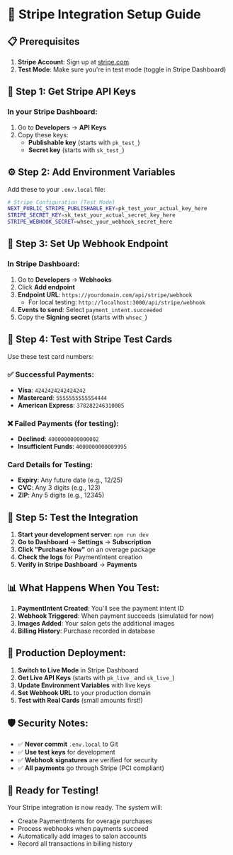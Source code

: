 # 🚀 Stripe Integration Setup Guide

## 📋 Prerequisites

1. **Stripe Account**: Sign up at [stripe.com](https://stripe.com)
2. **Test Mode**: Make sure you're in test mode (toggle in Stripe Dashboard)

## 🔑 Step 1: Get Stripe API Keys

### In your Stripe Dashboard:

1. Go to **Developers** → **API Keys**
2. Copy these keys:
   - **Publishable key** (starts with `pk_test_`)
   - **Secret key** (starts with `sk_test_`)

## ⚙️ Step 2: Add Environment Variables

Add these to your `.env.local` file:

```bash
# Stripe Configuration (Test Mode)
NEXT_PUBLIC_STRIPE_PUBLISHABLE_KEY=pk_test_your_actual_key_here
STRIPE_SECRET_KEY=sk_test_your_actual_secret_key_here
STRIPE_WEBHOOK_SECRET=whsec_your_webhook_secret_here
```

## 🔗 Step 3: Set Up Webhook Endpoint

### In Stripe Dashboard:

1. Go to **Developers** → **Webhooks**
2. Click **Add endpoint**
3. **Endpoint URL**: `https://yourdomain.com/api/stripe/webhook`
   - For local testing: `http://localhost:3000/api/stripe/webhook`
4. **Events to send**: Select `payment_intent.succeeded`
5. Copy the **Signing secret** (starts with `whsec_`)

## 🧪 Step 4: Test with Stripe Test Cards

Use these test card numbers:

### ✅ Successful Payments:
- **Visa**: `4242424242424242`
- **Mastercard**: `5555555555554444`
- **American Express**: `378282246310005`

### ❌ Failed Payments (for testing):
- **Declined**: `4000000000000002`
- **Insufficient Funds**: `4000000000009995`

### Card Details for Testing:
- **Expiry**: Any future date (e.g., 12/25)
- **CVC**: Any 3 digits (e.g., 123)
- **ZIP**: Any 5 digits (e.g., 12345)

## 🎯 Step 5: Test the Integration

1. **Start your development server**: `npm run dev`
2. **Go to Dashboard** → **Settings** → **Subscription**
3. **Click "Purchase Now"** on an overage package
4. **Check the logs** for PaymentIntent creation
5. **Verify in Stripe Dashboard** → **Payments**

## 📊 What Happens When You Test:

1. **PaymentIntent Created**: You'll see the payment intent ID
2. **Webhook Triggered**: When payment succeeds (simulated for now)
3. **Images Added**: Your salon gets the additional images
4. **Billing History**: Purchase recorded in database

## 🔄 Production Deployment:

1. **Switch to Live Mode** in Stripe Dashboard
2. **Get Live API Keys** (starts with `pk_live_` and `sk_live_`)
3. **Update Environment Variables** with live keys
4. **Set Webhook URL** to your production domain
5. **Test with Real Cards** (small amounts first!)

## 🛡️ Security Notes:

- ✅ **Never commit** `.env.local` to Git
- ✅ **Use test keys** for development
- ✅ **Webhook signatures** are verified for security
- ✅ **All payments** go through Stripe (PCI compliant)

## 🎉 Ready for Testing!

Your Stripe integration is now ready. The system will:
- Create PaymentIntents for overage purchases
- Process webhooks when payments succeed
- Automatically add images to salon accounts
- Record all transactions in billing history
